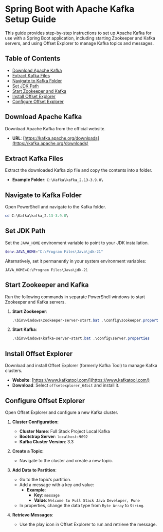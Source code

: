 
# Spring Boot with Apache Kafka Setup Guide

This guide provides step-by-step instructions to set up Apache Kafka for use with a Spring Boot application, including starting Zookeeper and Kafka servers, and using Offset Explorer to manage Kafka topics and messages.

## Table of Contents
- [Download Apache Kafka](#download-apache-kafka)
- [Extract Kafka Files](#extract-kafka-files)
- [Navigate to Kafka Folder](#navigate-to-kafka-folder)
- [Set JDK Path](#set-jdk-path)
- [Start Zookeeper and Kafka](#start-zookeeper-and-kafka)
- [Install Offset Explorer](#install-offset-explorer)
- [Configure Offset Explorer](#configure-offset-explorer)

## Download Apache Kafka
Download Apache Kafka from the official website.

- **URL**: [https://kafka.apache.org/downloads](https://kafka.apache.org/downloads)

## Extract Kafka Files
Extract the downloaded Kafka zip file and copy the contents into a folder.

- **Example Folder**: `C:\Kafka\kafka_2.13-3.9.0\`

## Navigate to Kafka Folder
Open PowerShell and navigate to the Kafka folder.

```powershell
cd C:\Kafka\kafka_2.13-3.9.0\
```

## Set JDK Path
Set the `JAVA_HOME` environment variable to point to your JDK installation.

```powershell
$env:JAVA_HOME="C:\Program Files\Java\jdk-21"
```

Alternatively, set it permanently in your system environment variables:

```
JAVA_HOME=C:\Program Files\Java\jdk-21
```

## Start Zookeeper and Kafka
Run the following commands in separate PowerShell windows to start Zookeeper and Kafka servers.

1. **Start Zookeeper**:
   ```powershell
   .\bin\windows\zookeeper-server-start.bat .\config\zookeeper.properties
   ```

2. **Start Kafka**:
   ```powershell
   .\bin\windows\kafka-server-start.bat .\config\server.properties
   ```

## Install Offset Explorer
Download and install Offset Explorer (formerly Kafka Tool) to manage Kafka clusters.

- **Website**: [https://www.kafkatool.com/](https://www.kafkatool.com/)
- **Download**: Select `offsetexplorer_64bit` and install it.

## Configure Offset Explorer
Open Offset Explorer and configure a new Kafka cluster.

1. **Cluster Configuration**:
   - **Cluster Name**: Full Stack Project Local Kafka
   - **Bootstrap Server**: `localhost:9092`
   - **Kafka Cluster Version**: 3.3

2. **Create a Topic**:
   - Navigate to the cluster and create a new topic.

3. **Add Data to Partition**:
   - Go to the topic’s partition.
   - Add a message with a key and value:
     - **Example**:
       - **Key**: `message`
       - **Value**: `Welcome to Full Stack Java Developer, Pune`
   - In properties, change the data type from `Byte Array` to `String`.

4. **Retrieve Messages**:
   - Use the play icon in Offset Explorer to run and retrieve the message.

